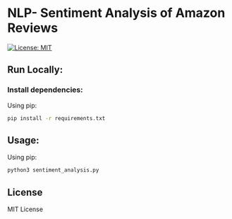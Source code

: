 # NLP- Sentiment Analysis of Amazon Reviews

[![License: MIT](https://img.shields.io/badge/License-MIT-yellow.svg)](LICENSE)



## Run Locally:

### Install dependencies:

Using pip:
```sh
pip install -r requirements.txt
```

## Usage:

Using pip:
```sh
python3 sentiment_analysis.py
```

## License
MIT License

